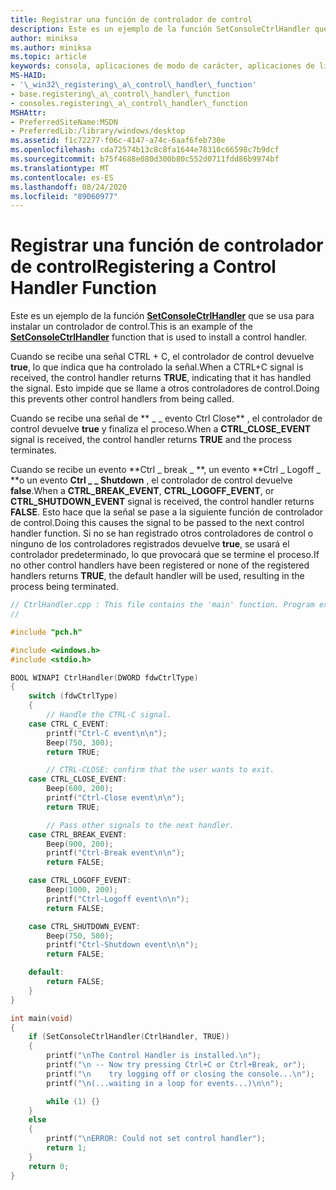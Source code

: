 ```yaml
---
title: Registrar una función de controlador de control
description: Este es un ejemplo de la función SetConsoleCtrlHandler que se usa para instalar un controlador de control.
author: miniksa
ms.author: miniksa
ms.topic: article
keywords: consola, aplicaciones de modo de carácter, aplicaciones de línea de comandos, aplicaciones de terminal, API de consola
MS-HAID:
- '\_win32\_registering\_a\_control\_handler\_function'
- base.registering\_a\_control\_handler\_function
- consoles.registering\_a\_control\_handler\_function
MSHAttr:
- PreferredSiteName:MSDN
- PreferredLib:/library/windows/desktop
ms.assetid: f1c72277-f06c-4147-a74c-6aaf6feb730e
ms.openlocfilehash: cda72574b13c8c8fa1644e78310c66598c7b9dcf
ms.sourcegitcommit: b75f4688e080d300b80c552d0711fdd86b9974bf
ms.translationtype: MT
ms.contentlocale: es-ES
ms.lasthandoff: 08/24/2020
ms.locfileid: "89060977"
---
```

# <a name="registering-a-control-handler-function"></a><span data-ttu-id="b9bfc-104">Registrar una función de controlador de control</span><span class="sxs-lookup"><span data-stu-id="b9bfc-104">Registering a Control Handler Function</span></span>


<span data-ttu-id="b9bfc-105">Este es un ejemplo de la función [**SetConsoleCtrlHandler**](setconsolectrlhandler.md) que se usa para instalar un controlador de control.</span><span class="sxs-lookup"><span data-stu-id="b9bfc-105">This is an example of the [**SetConsoleCtrlHandler**](setconsolectrlhandler.md) function that is used to install a control handler.</span></span>

<span data-ttu-id="b9bfc-106">Cuando se recibe una señal CTRL + C, el controlador de control devuelve **true**, lo que indica que ha controlado la señal.</span><span class="sxs-lookup"><span data-stu-id="b9bfc-106">When a CTRL+C signal is received, the control handler returns **TRUE**, indicating that it has handled the signal.</span></span> <span data-ttu-id="b9bfc-107">Esto impide que se llame a otros controladores de control.</span><span class="sxs-lookup"><span data-stu-id="b9bfc-107">Doing this prevents other control handlers from being called.</span></span>

<span data-ttu-id="b9bfc-108">Cuando se recibe una señal de \*\* \_ \_ evento Ctrl Close\*\* , el controlador de control devuelve **true** y finaliza el proceso.</span><span class="sxs-lookup"><span data-stu-id="b9bfc-108">When a **CTRL\_CLOSE\_EVENT** signal is received, the control handler returns **TRUE** and the process terminates.</span></span>

<span data-ttu-id="b9bfc-109">Cuando se recibe un evento \*\*Ctrl \_ break \_ \*\*, un evento \*\*Ctrl \_ Logoff \_ \*\*o un evento **Ctrl \_ \_ Shutdown** , el controlador de control devuelve **false**.</span><span class="sxs-lookup"><span data-stu-id="b9bfc-109">When a **CTRL\_BREAK\_EVENT**, **CTRL\_LOGOFF\_EVENT**, or **CTRL\_SHUTDOWN\_EVENT** signal is received, the control handler returns **FALSE**.</span></span> <span data-ttu-id="b9bfc-110">Esto hace que la señal se pase a la siguiente función de controlador de control.</span><span class="sxs-lookup"><span data-stu-id="b9bfc-110">Doing this causes the signal to be passed to the next control handler function.</span></span> <span data-ttu-id="b9bfc-111">Si no se han registrado otros controladores de control o ninguno de los controladores registrados devuelve **true**, se usará el controlador predeterminado, lo que provocará que se termine el proceso.</span><span class="sxs-lookup"><span data-stu-id="b9bfc-111">If no other control handlers have been registered or none of the registered handlers returns **TRUE**, the default handler will be used, resulting in the process being terminated.</span></span>

```C
// CtrlHandler.cpp : This file contains the 'main' function. Program execution begins and ends there.
//

#include "pch.h"

#include <windows.h> 
#include <stdio.h> 

BOOL WINAPI CtrlHandler(DWORD fdwCtrlType)
{
    switch (fdwCtrlType)
    {
        // Handle the CTRL-C signal. 
    case CTRL_C_EVENT:
        printf("Ctrl-C event\n\n");
        Beep(750, 300);
        return TRUE;

        // CTRL-CLOSE: confirm that the user wants to exit. 
    case CTRL_CLOSE_EVENT:
        Beep(600, 200);
        printf("Ctrl-Close event\n\n");
        return TRUE;

        // Pass other signals to the next handler. 
    case CTRL_BREAK_EVENT:
        Beep(900, 200);
        printf("Ctrl-Break event\n\n");
        return FALSE;

    case CTRL_LOGOFF_EVENT:
        Beep(1000, 200);
        printf("Ctrl-Logoff event\n\n");
        return FALSE;

    case CTRL_SHUTDOWN_EVENT:
        Beep(750, 500);
        printf("Ctrl-Shutdown event\n\n");
        return FALSE;

    default:
        return FALSE;
    }
}

int main(void)
{
    if (SetConsoleCtrlHandler(CtrlHandler, TRUE))
    {
        printf("\nThe Control Handler is installed.\n");
        printf("\n -- Now try pressing Ctrl+C or Ctrl+Break, or");
        printf("\n    try logging off or closing the console...\n");
        printf("\n(...waiting in a loop for events...)\n\n");

        while (1) {}
    }
    else
    {
        printf("\nERROR: Could not set control handler");
        return 1;
    }
    return 0;
}
```

 

 




